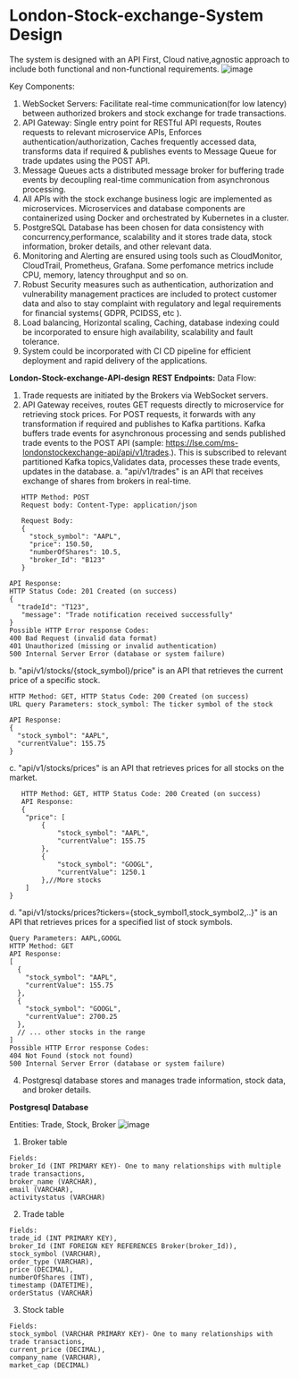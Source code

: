 # London-Stock-exchange-System Design 

The system is designed with an API First, Cloud native,agnostic approach to include both functional and non-functional requirements. 
![image](https://github.com/SriBaraniVasthan/London-Stock-exchange-API-design/assets/63550126/4036855e-59ed-49e5-b2c5-47bff4848e31)

Key Components:
1. WebSocket Servers: Facilitate real-time communication(for low latency) between authorized brokers and stock exchange for trade transactions.
2. API Gateway: Single entry point for RESTful API requests, Routes requests to relevant microservice APIs, Enforces authentication/authorization, Caches frequently accessed data, transforms data if required & publishes events to Message Queue for trade updates using the POST API.
3. Message Queues acts a distributed message broker for buffering trade events by decoupling real-time communication from asynchronous processing.
4. All APIs with the stock exchange business logic are implemented as microservices. Microservices and database components are containerized using Docker and orchestrated by Kubernetes in a cluster.
5. PostgreSQL Database has been chosen for data consistency with concurrency,performance, scalability and it stores trade data, stock information, broker details, and other relevant data.
6. Monitoring and Alerting are ensured using tools such as CloudMonitor,  CloudTrail, Prometheus, Grafana. Some perfomance metrics include CPU, memory, latency throughput and so on.
7. Robust Security measures such as authentication, authorization and vulnerability management practices are included to protect customer data and also to stay complaint with regulatory and legal requirements for financial systems( GDPR, PCIDSS, etc ).
8. Load balancing, Horizontal scaling, Caching, database indexing could be incorporated to ensure high availability, scalability and fault tolerance.
9. System could be incorporated with CI CD pipeline for efficient deployment and rapid delivery of the applications.

**London-Stock-exchange-API-design**
**REST Endpoints:**
Data Flow:
1. Trade requests are initiated by the Brokers via WebSocket servers.
2. API Gateway receives, routes GET requests directly to microservice for retrieving stock prices. For POST requests, it forwards  with any transformation if required and publishes to Kafka partitions. Kafka buffers trade events for asynchronous processing and sends published trade events to the POST API (sample: https://lse.com/ms-londonstockexchange-api/api/v1/trades.). This is subscribed to relevant partitioned Kafka topics,Validates data, processes these trade events, updates in the database.
   a. "api/v1/trades" is an API that receives exchange of shares from brokers in real-time.
```
   HTTP Method: POST
   Request body: Content-Type: application/json
   
   Request Body:
   {
     "stock_symbol": "AAPL",
     "price": 150.50,
     "numberOfShares": 10.5,
     "broker_Id": "B123"
   }

API Response:
HTTP Status Code: 201 Created (on success)
{
  "tradeId": "T123",
   "message": "Trade notification received successfully"
}
Possible HTTP Error response Codes:
400 Bad Request (invalid data format)
401 Unauthorized (missing or invalid authentication)
500 Internal Server Error (database or system failure)
```
b. "api/v1/stocks/{stock_symbol}/price" is an API that retrieves the current price of a specific stock.
```
HTTP Method: GET, HTTP Status Code: 200 Created (on success)
URL query Parameters: stock_symbol: The ticker symbol of the stock

API Response:
{
  "stock_symbol": "AAPL",
  "currentValue": 155.75
}
```
c. "api/v1/stocks/prices" is an API that retrieves prices for all stocks on the market.
```
   HTTP Method: GET, HTTP Status Code: 200 Created (on success)
   API Response:
   {
    "price": [
        {
            "stock_symbol": "AAPL",
            "currentValue": 155.75
        },
        {
            "stock_symbol": "GOOGL",
            "currentValue": 1250.1
        },//More stocks
    ]
}
```
d. "api/v1/stocks/prices?tickers={stock_symbol1,stock_symbol2,..}" is an API that retrieves prices for a specified list of stock symbols.
```
Query Parameters: AAPL,GOOGL
HTTP Method: GET
API Response:
[
  {
    "stock_symbol": "AAPL",
    "currentValue": 155.75
  },
  {
    "stock_symbol": "GOOGL",
    "currentValue": 2700.25
  },
  // ... other stocks in the range
]
Possible HTTP Error response Codes:
404 Not Found (stock not found)
500 Internal Server Error (database or system failure)
```   
4. Postgresql database stores and manages trade information, stock data, and broker details.

**Postgresql Database**

Entities: Trade, Stock, Broker 
![image](https://github.com/SriBaraniVasthan/London-Stock-exchange-API-design/assets/63550126/c65edda5-9ca5-4d0e-b81a-b463fb9d3646)

1. Broker table
```
Fields:
broker_Id (INT PRIMARY KEY)- One to many relationships with multiple trade transactions,
broker_name (VARCHAR),
email (VARCHAR),
activitystatus (VARCHAR)
```
2. Trade table
```
Fields:
trade_id (INT PRIMARY KEY),
broker_Id (INT FOREIGN KEY REFERENCES Broker(broker_Id)),
stock_symbol (VARCHAR),
order_type (VARCHAR),
price (DECIMAL),
numberOfShares (INT),
timestamp (DATETIME),
orderStatus (VARCHAR) 
```
3. Stock table
```
Fields:
stock_symbol (VARCHAR PRIMARY KEY)- One to many relationships with trade transactions,
current_price (DECIMAL),
company_name (VARCHAR),
market_cap (DECIMAL)
```

